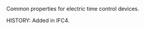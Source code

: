 Common properties for electric time control devices.

<!-- end of short definition -->
 HISTORY: Added in IFC4.
